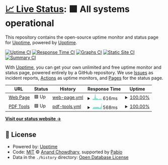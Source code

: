 # [📈 Live Status](https://status.efectitech.com): <!--live status--> **🟩 All systems operational**

This repository contains the open-source uptime monitor and status page for [Upptime](https://upptime.js.org), powered by [Upptime](https://github.com/upptime/upptime).

[![Uptime CI](https://github.com/devhectorga/health/workflows/Uptime%20CI/badge.svg)](https://github.com/devhectorga/health/actions?query=workflow%3A%22Uptime+CI%22)
[![Response Time CI](https://github.com/devhectorga/health/workflows/Response%20Time%20CI/badge.svg)](https://github.com/devhectorga/health/actions?query=workflow%3A%22Response+Time+CI%22)
[![Graphs CI](https://github.com/devhectorga/health/workflows/Graphs%20CI/badge.svg)](https://github.com/devhectorga/health/actions?query=workflow%3A%22Graphs+CI%22)
[![Static Site CI](https://github.com/devhectorga/health/workflows/Static%20Site%20CI/badge.svg)](https://github.com/devhectorga/health/actions?query=workflow%3A%22Static+Site+CI%22)
[![Summary CI](https://github.com/devhectorga/health/workflows/Summary%20CI/badge.svg)](https://github.com/devhectorga/health/actions?query=workflow%3A%22Summary+CI%22)

With [Upptime](https://upptime.js.org), you can get your own unlimited and free uptime monitor and status page, powered entirely by a GitHub repository. We use [Issues](https://github.com/upptime/upptime/issues) as incident reports, [Actions](https://github.com/devhectorga/health/actions) as uptime monitors, and [Pages](https://status.efectitech.com) for the status page.

<!--start: status pages-->
<!-- This summary is generated by Upptime (https://github.com/upptime/upptime) -->
<!-- Do not edit this manually, your changes will be overwritten -->
<!-- prettier-ignore -->
| URL | Status | History | Response Time | Uptime |
| --- | ------ | ------- | ------------- | ------ |
| <img alt="" src="https://icons.duckduckgo.com/ip3/efectitech.com.ico" height="13"> [Web Page](https://efectitech.com/en) | 🟩 Up | [web-page.yml](https://github.com/devHectorGa/health/commits/HEAD/history/web-page.yml) | <details><summary><img alt="Response time graph" src="./graphs/web-page/response-time-week.png" height="20"> 616ms</summary><br><a href="https://status.efectitech.com/history/web-page"><img alt="Response time 616" src="https://img.shields.io/endpoint?url=https%3A%2F%2Fraw.githubusercontent.com%2FdevHectorGa%2Fhealth%2FHEAD%2Fapi%2Fweb-page%2Fresponse-time.json"></a><br><a href="https://status.efectitech.com/history/web-page"><img alt="24-hour response time 352" src="https://img.shields.io/endpoint?url=https%3A%2F%2Fraw.githubusercontent.com%2FdevHectorGa%2Fhealth%2FHEAD%2Fapi%2Fweb-page%2Fresponse-time-day.json"></a><br><a href="https://status.efectitech.com/history/web-page"><img alt="7-day response time 616" src="https://img.shields.io/endpoint?url=https%3A%2F%2Fraw.githubusercontent.com%2FdevHectorGa%2Fhealth%2FHEAD%2Fapi%2Fweb-page%2Fresponse-time-week.json"></a><br><a href="https://status.efectitech.com/history/web-page"><img alt="30-day response time 616" src="https://img.shields.io/endpoint?url=https%3A%2F%2Fraw.githubusercontent.com%2FdevHectorGa%2Fhealth%2FHEAD%2Fapi%2Fweb-page%2Fresponse-time-month.json"></a><br><a href="https://status.efectitech.com/history/web-page"><img alt="1-year response time 616" src="https://img.shields.io/endpoint?url=https%3A%2F%2Fraw.githubusercontent.com%2FdevHectorGa%2Fhealth%2FHEAD%2Fapi%2Fweb-page%2Fresponse-time-year.json"></a></details> | <details><summary><a href="https://status.efectitech.com/history/web-page">100.00%</a></summary><a href="https://status.efectitech.com/history/web-page"><img alt="All-time uptime 100.00%" src="https://img.shields.io/endpoint?url=https%3A%2F%2Fraw.githubusercontent.com%2FdevHectorGa%2Fhealth%2FHEAD%2Fapi%2Fweb-page%2Fuptime.json"></a><br><a href="https://status.efectitech.com/history/web-page"><img alt="24-hour uptime 100.00%" src="https://img.shields.io/endpoint?url=https%3A%2F%2Fraw.githubusercontent.com%2FdevHectorGa%2Fhealth%2FHEAD%2Fapi%2Fweb-page%2Fuptime-day.json"></a><br><a href="https://status.efectitech.com/history/web-page"><img alt="7-day uptime 100.00%" src="https://img.shields.io/endpoint?url=https%3A%2F%2Fraw.githubusercontent.com%2FdevHectorGa%2Fhealth%2FHEAD%2Fapi%2Fweb-page%2Fuptime-week.json"></a><br><a href="https://status.efectitech.com/history/web-page"><img alt="30-day uptime 100.00%" src="https://img.shields.io/endpoint?url=https%3A%2F%2Fraw.githubusercontent.com%2FdevHectorGa%2Fhealth%2FHEAD%2Fapi%2Fweb-page%2Fuptime-month.json"></a><br><a href="https://status.efectitech.com/history/web-page"><img alt="1-year uptime 100.00%" src="https://img.shields.io/endpoint?url=https%3A%2F%2Fraw.githubusercontent.com%2FdevHectorGa%2Fhealth%2FHEAD%2Fapi%2Fweb-page%2Fuptime-year.json"></a></details>
| <img alt="" src="https://icons.duckduckgo.com/ip3/pdf.efectitech.com.ico" height="13"> [PDF Tools](https://pdf.efectitech.com) | 🟩 Up | [pdf-tools.yml](https://github.com/devHectorGa/health/commits/HEAD/history/pdf-tools.yml) | <details><summary><img alt="Response time graph" src="./graphs/pdf-tools/response-time-week.png" height="20"> 568ms</summary><br><a href="https://status.efectitech.com/history/pdf-tools"><img alt="Response time 568" src="https://img.shields.io/endpoint?url=https%3A%2F%2Fraw.githubusercontent.com%2FdevHectorGa%2Fhealth%2FHEAD%2Fapi%2Fpdf-tools%2Fresponse-time.json"></a><br><a href="https://status.efectitech.com/history/pdf-tools"><img alt="24-hour response time 542" src="https://img.shields.io/endpoint?url=https%3A%2F%2Fraw.githubusercontent.com%2FdevHectorGa%2Fhealth%2FHEAD%2Fapi%2Fpdf-tools%2Fresponse-time-day.json"></a><br><a href="https://status.efectitech.com/history/pdf-tools"><img alt="7-day response time 568" src="https://img.shields.io/endpoint?url=https%3A%2F%2Fraw.githubusercontent.com%2FdevHectorGa%2Fhealth%2FHEAD%2Fapi%2Fpdf-tools%2Fresponse-time-week.json"></a><br><a href="https://status.efectitech.com/history/pdf-tools"><img alt="30-day response time 568" src="https://img.shields.io/endpoint?url=https%3A%2F%2Fraw.githubusercontent.com%2FdevHectorGa%2Fhealth%2FHEAD%2Fapi%2Fpdf-tools%2Fresponse-time-month.json"></a><br><a href="https://status.efectitech.com/history/pdf-tools"><img alt="1-year response time 568" src="https://img.shields.io/endpoint?url=https%3A%2F%2Fraw.githubusercontent.com%2FdevHectorGa%2Fhealth%2FHEAD%2Fapi%2Fpdf-tools%2Fresponse-time-year.json"></a></details> | <details><summary><a href="https://status.efectitech.com/history/pdf-tools">100.00%</a></summary><a href="https://status.efectitech.com/history/pdf-tools"><img alt="All-time uptime 100.00%" src="https://img.shields.io/endpoint?url=https%3A%2F%2Fraw.githubusercontent.com%2FdevHectorGa%2Fhealth%2FHEAD%2Fapi%2Fpdf-tools%2Fuptime.json"></a><br><a href="https://status.efectitech.com/history/pdf-tools"><img alt="24-hour uptime 100.00%" src="https://img.shields.io/endpoint?url=https%3A%2F%2Fraw.githubusercontent.com%2FdevHectorGa%2Fhealth%2FHEAD%2Fapi%2Fpdf-tools%2Fuptime-day.json"></a><br><a href="https://status.efectitech.com/history/pdf-tools"><img alt="7-day uptime 100.00%" src="https://img.shields.io/endpoint?url=https%3A%2F%2Fraw.githubusercontent.com%2FdevHectorGa%2Fhealth%2FHEAD%2Fapi%2Fpdf-tools%2Fuptime-week.json"></a><br><a href="https://status.efectitech.com/history/pdf-tools"><img alt="30-day uptime 100.00%" src="https://img.shields.io/endpoint?url=https%3A%2F%2Fraw.githubusercontent.com%2FdevHectorGa%2Fhealth%2FHEAD%2Fapi%2Fpdf-tools%2Fuptime-month.json"></a><br><a href="https://status.efectitech.com/history/pdf-tools"><img alt="1-year uptime 100.00%" src="https://img.shields.io/endpoint?url=https%3A%2F%2Fraw.githubusercontent.com%2FdevHectorGa%2Fhealth%2FHEAD%2Fapi%2Fpdf-tools%2Fuptime-year.json"></a></details>

<!--end: status pages-->

[**Visit our status website →**](https://status.efectitech.com)

## 📄 License

- Powered by: [Upptime](https://github.com/upptime/upptime)
- Code: [MIT](./LICENSE) © [Anand Chowdhary](https://anandchowdhary.com), supported by [Pabio](https://pabio.com)
- Data in the `./history` directory: [Open Database License](https://opendatacommons.org/licenses/odbl/1-0/)
